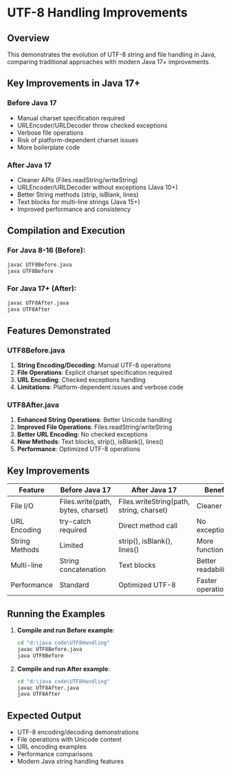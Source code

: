 # UTF-8 Handling Improvements

## Overview
This demonstrates the evolution of UTF-8 string and file handling in Java, comparing traditional approaches with modern Java 17+ improvements.

## Key Improvements in Java 17+

### Before Java 17
- Manual charset specification required
- URLEncoder/URLDecoder throw checked exceptions
- Verbose file operations
- Risk of platform-dependent charset issues
- More boilerplate code

### After Java 17
- Cleaner APIs (Files.readString/writeString)
- URLEncoder/URLDecoder without exceptions (Java 10+)
- Better String methods (strip, isBlank, lines)
- Text blocks for multi-line strings (Java 15+)
- Improved performance and consistency

## Compilation and Execution

### For Java 8-16 (Before):
```cmd
javac UTF8Before.java
java UTF8Before
```

### For Java 17+ (After):
```cmd
javac UTF8After.java
java UTF8After
```

## Features Demonstrated

### UTF8Before.java
1. **String Encoding/Decoding**: Manual UTF-8 operations
2. **File Operations**: Explicit charset specification required
3. **URL Encoding**: Checked exceptions handling
4. **Limitations**: Platform-dependent issues and verbose code

### UTF8After.java
1. **Enhanced String Operations**: Better Unicode handling
2. **Improved File Operations**: Files.readString/writeString
3. **Better URL Encoding**: No checked exceptions
4. **New Methods**: Text blocks, strip(), isBlank(), lines()
5. **Performance**: Optimized UTF-8 operations

## Key Improvements

| Feature | Before Java 17 | After Java 17 | Benefit |
|---------|----------------|---------------|---------|
| File I/O | Files.write(path, bytes, charset) | Files.writeString(path, string, charset) | Cleaner API |
| URL Encoding | try-catch required | Direct method call | No exceptions |
| String Methods | Limited | strip(), isBlank(), lines() | More functionality |
| Multi-line | String concatenation | Text blocks | Better readability |
| Performance | Standard | Optimized UTF-8 | Faster operations |

## Running the Examples

1. **Compile and run Before example**:
   ```cmd
   cd "d:\java code\UTF8Handling"
   javac UTF8Before.java
   java UTF8Before
   ```

2. **Compile and run After example**:
   ```cmd
   cd "d:\java code\UTF8Handling"
   javac UTF8After.java
   java UTF8After
   ```

## Expected Output
- UTF-8 encoding/decoding demonstrations
- File operations with Unicode content
- URL encoding examples
- Performance comparisons
- Modern Java string handling features